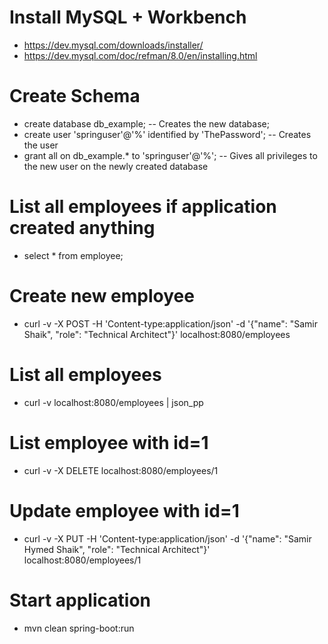 # Install MySQL + Workbench
- https://dev.mysql.com/downloads/installer/
- https://dev.mysql.com/doc/refman/8.0/en/installing.html

# Create Schema
- create database db_example; -- Creates the new database;
- create user 'springuser'@'%' identified by 'ThePassword'; -- Creates the user
- grant all on db_example.* to 'springuser'@'%'; -- Gives all privileges to the new user on the newly created database

# List all employees if application created anything
- select * from employee;

# Create new employee
- curl -v -X POST -H 'Content-type:application/json' -d '{"name": "Samir Shaik", "role": "Technical Architect"}' localhost:8080/employees

# List all employees
- curl -v localhost:8080/employees | json_pp

# List employee with id=1
- curl -v -X DELETE localhost:8080/employees/1

# Update employee with id=1
- curl -v -X PUT -H 'Content-type:application/json' -d '{"name": "Samir Hymed Shaik", "role": "Technical Architect"}' localhost:8080/employees/1

# Start application
- mvn clean spring-boot:run


